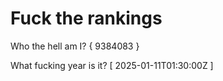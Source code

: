 # Fuck the rankings

Who the hell am I?
{ 9384083 }

What fucking year is it?
[ 2025-01-11T01:30:00Z ]
